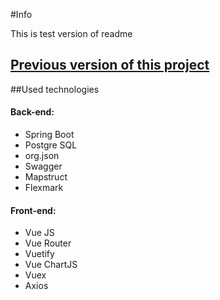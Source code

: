 #Info

This is test version of readme

## [Previous version of this project](https://mgelios.pythonanywhere.com)

##Used technologies

#### Back-end:
- Spring Boot
- Postgre SQL
- org.json
- Swagger
- Mapstruct
- Flexmark

#### Front-end:
- Vue JS
- Vue Router
- Vuetify
- Vue ChartJS
- Vuex
- Axios